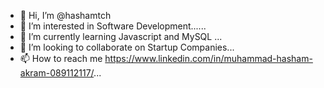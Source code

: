 - 👋 Hi, I’m @hashamtch
- 👀 I’m interested in Software Development......
- 🌱 I’m currently learning Javascript and MySQL ...
- 💞️ I’m looking to collaborate on Startup Companies...
- 📫 How to reach me https://www.linkedin.com/in/muhammad-hasham-akram-089112117/...

<!---
hashamtch/hashamtch is a ✨ special ✨ repository because its `README.md` (this file) appears on your GitHub profile.
You can click the Preview link to take a look at your changes.
--->
